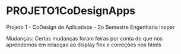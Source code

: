 # PROJETO1CoDesignApps
Projeto 1 - CoDesign de Aplicativos - 2o Semestre Engenharia Insper


Mudanças:
Certas mudanças foram feiras por conta do que nos aprendemos em relacçao ao display flex e correções nos htmls